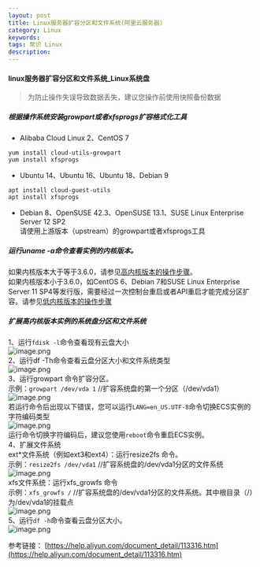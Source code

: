 ```yaml
---
layout: post
title: Linux服务器扩容分区和文件系统(阿里云服务器)
category: Linux
keywords: 
tags: 常识 Linux
description: 
---
```


#### linux服务器扩容分区和文件系统_Linux系统盘
> 为防止操作失误导致数据丢失，建议您操作前使用快照备份数据   
##### 根据操作系统安装growpart或者xfsprogs扩容格式化工具   
- Alibaba Cloud Linux 2、CentOS 7   
```
yum install cloud-utils-growpart
yum install xfsprogs
```
- Ubuntu 14、Ubuntu 16、Ubuntu 18、Debian 9   
```
apt install cloud-guest-utils
apt install xfsprogs
```
- Debian 8、OpenSUSE 42.3、OpenSUSE 13.1、SUSE Linux Enterprise Server 12 SP2  
请使用上游版本（upstream）的growpart或者xfsprogs工具   
##### 运行uname -a命令查看实例的内核版本。
如果内核版本大于等于3.6.0，请参见[高内核版本的操作步骤](https://help.aliyun.com/document_detail/111738.html?spm=5176.11346930configuration.0.dexternal.2c605ca37VCjg5#section-gxq-3tw-dhb)。       
如果内核版本小于3.6.0，如CentOS 6、Debian 7和SUSE Linux Enterprise Server 11 SP4等发行版，需要经过一次控制台重启或者API重启才能完成分区扩容。请参见[低内核版本的操作步骤](https://help.aliyun.com/document_detail/111738.html?spm=5176.11346930configuration.0.dexternal.2c605ca37VCjg5#section-vxq-3tw-dhb)       
##### 扩展高内核版本实例的系统盘分区和文件系统
1、运行`fdisk -l`命令查看现有云盘大小   
![image.png](https://blog.alonesky.com/storage/article/2020/09/24/SFqd4M5p4MHSH9f3TdjWiN2AJU8SwORhc4dQi3AR.png)   
2、运行df -Th命令查看云盘分区大小和文件系统类型   
![image.png](https://blog.alonesky.com/storage/article/2020/09/24/pHP9UEtbiviRhJMB1T85jF4bBCzk8Xd4vqfrVhA9.png)   
3、运行growpart <DeviceName> <PartionNumber>命令扩容分区。   
示例：`growpart /dev/vda 1`  //扩容系统盘的第一个分区（/dev/vda1）   
![image.png](https://blog.alonesky.com/storage/article/2020/09/24/EtL4QQvZeabeCI5MzakNeSET0vHmq2zzzGP7u4Fg.png)  
若运行命令后出现以下错误，您可以运行`LANG=en_US.UTF-8`命令切换ECS实例的字符编码类型    
![image.png](https://blog.alonesky.com/storage/article/2020/09/24/upYANS5NAyEZaTkFGEUBreazbNe6XfcdbDXrwwGQ.png)   
运行命令切换字符编码后，建议您使用`reboot`命令重启ECS实例。   
4、扩展文件系统   
ext*文件系统（例如ext3和ext4）：运行resize2fs <PartitionName>命令。     
示例：`resize2fs /dev/vda1` //扩容系统盘的/dev/vda1分区的文件系统    
![image.png](https://blog.alonesky.com/storage/article/2020/09/24/yxx2oyfgjyupcJ2vXrqiA4E8eEypXEIigsAryXBv.png)   
xfs文件系统：运行xfs_growfs <mountpoint>命令   
示例：`xfs_growfs /` //扩容系统盘的/dev/vda1分区的文件系统。其中根目录（/）为/dev/vda1的挂载点    
![image.png](https://blog.alonesky.com/storage/article/2020/09/24/OpURruBpn5fJhIq5XgGHUC3hH4jxHEPcZcEOl8UQ.png)    
5、运行`df -h`命令查看云盘分区大小。   
![image.png](https://blog.alonesky.com/storage/article/2020/09/24/pEp4mQ2ihlXrH1bJHgedUcTryz1ahuQrvdy9Xk3M.png)

参考链接：
[https://help.aliyun.com/document_detail/113316.htm](https://help.aliyun.com/document_detail/113316.htm)